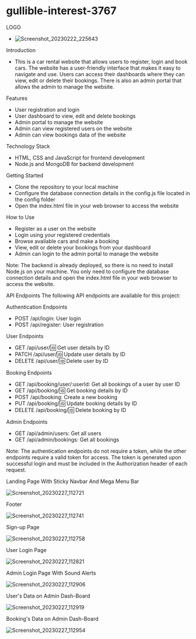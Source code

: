 # gullible-interest-3767

LOGO
- ![Screenshot_20230222_225643](https://user-images.githubusercontent.com/114407593/221496403-0d6a1568-2556-48f7-8de2-26b99f15de97.png)

Introduction
- This is a car rental website that allows users to register, login and book cars. The website has a user-friendly interface that makes it easy to navigate and use. Users can access their dashboards where they can view, edit or delete their bookings. There is also an admin portal that allows the admin to manage the website.

Features
- User registration and login
- User dashboard to view, edit and delete bookings
- Admin portal to manage the website
- Admin can view registered users on the website
- Admin can view bookings data of the website

Technology Stack
- HTML, CSS and JavaScript for frontend development
- Node.js and MongoDB for backend development

Getting Started
- Clone the repository to your local machine
- Configure the database connection details in the config.js file located in the config folder
- Open the index.html file in your web browser to access the website

How to Use
- Register as a user on the website
- Login using your registered credentials
- Browse available cars and make a booking
- View, edit or delete your bookings from your dashboard
- Admin can login to the admin portal to manage the website

Note: The backend is already deployed, so there is no need to install Node.js on your machine. You only need to configure the database connection details and open the index.html file in your web browser to access the website.


API Endpoints
The following API endpoints are available for this project:

Authentication Endpoints
- POST /api/login: User login
- POST /api/register: User registration

User Endpoints
- GET /api/user/:id: Get user details by ID
- PATCH /api/user/:id: Update user details by ID
- DELETE /api/user/:id: Delete user by ID

Booking Endpoints
- GET /api/booking/user/:userId: Get all bookings of a user by user ID
- GET /api/booking/:id: Get booking details by ID
- POST /api/booking: Create a new booking
- PUT /api/booking/:id: Update booking details by ID
- DELETE /api/booking/:id: Delete booking by ID

Admin Endpoints
- GET /api/admin/users: Get all users
- GET /api/admin/bookings: Get all bookings

Note: The authentication endpoints do not require a token, while the other endpoints require a valid token for access. The token is generated upon successful login and must be included in the Authorization header of each request.

Landing Page With Sticky Navbar And Mega Menu Bar

![Screenshot_20230227_112721](https://user-images.githubusercontent.com/114407593/221486636-2efad9e2-2efc-464a-b9e0-0a8c0e4025b5.png)

Footer

![Screenshot_20230227_112741](https://user-images.githubusercontent.com/114407593/221486745-879fd4c8-b203-4851-b135-baf18f16b22c.png)

Sign-up Page

![Screenshot_20230227_112758](https://user-images.githubusercontent.com/114407593/221486830-74814ffb-665c-41da-9a56-57fcb5fd4521.png)

User Login Page

![Screenshot_20230227_112821](https://user-images.githubusercontent.com/114407593/221486887-b6945d6d-3ae2-476e-9281-3230585932a8.png)

Admin Login Page With Sound Alerts

![Screenshot_20230227_112906](https://user-images.githubusercontent.com/114407593/221486950-e1345eaf-fe19-4e47-a052-4aa505189f9e.png)

User's Data on Admin Dash-Board

![Screenshot_20230227_112919](https://user-images.githubusercontent.com/114407593/221486977-91677b1f-89bb-4685-b460-71612f5b3766.png)

Booking's Data on Admin Dash-Board

![Screenshot_20230227_112954](https://user-images.githubusercontent.com/114407593/221487050-f5d94a20-5135-4f92-9fac-abc58f5923d0.png)
